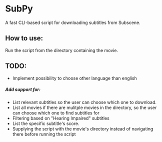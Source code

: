 SubPy
=====

A fast CLI-based script for downloading subtitles from Subscene.


## How to use:
Run the script from the directory containing the movie.

## TODO:
- Implement possibility to choose other language than english

##### Add support for:
- List relevant subtitles so the user can choose which one to download.
- List all movies if there are mulitple movies in the directory, so the user can choose which one to find subtitles for
- Filtering based on "Hearing Impaired" subtitles
- List the specific subtitle's score.
- Supplying the script with the movie's directory instead of navigating there before running the script
